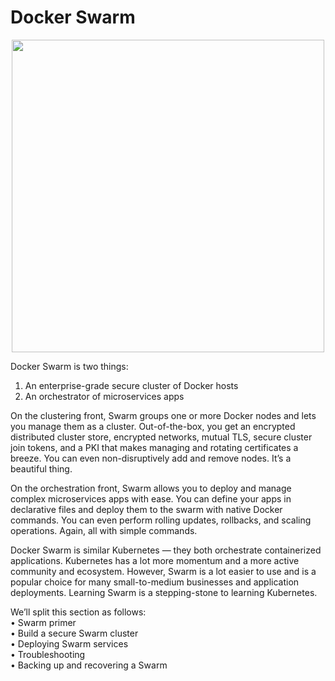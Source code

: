 # Docker Swarm  

<p align="center">
  <img src="https://github.com/rezaharasani/deploying-apps-with-docker-stacks/assets/73277136/c98e3843-0246-466b-96f3-bf97bb573cd8" width="500"/>
</p>

Docker Swarm is two things:  
1. An enterprise-grade secure cluster of Docker hosts  
2. An orchestrator of microservices apps

On the clustering front, Swarm groups one or more Docker nodes and lets you manage them as a cluster. Out-of-the-box, you get an encrypted distributed cluster store, encrypted networks, mutual TLS, secure cluster join tokens, and a PKI that makes managing and rotating certificates a breeze. You can even non-disruptively add and remove nodes. It’s a beautiful thing.  

On the orchestration front, Swarm allows you to deploy and manage complex microservices apps with ease. You can define your apps in declarative files and deploy them to the swarm with native Docker commands. You can even perform rolling updates, rollbacks, and scaling operations. Again, all with simple commands.  

Docker Swarm is similar Kubernetes — they both orchestrate containerized applications. Kubernetes has a lot more momentum and a more active community and ecosystem. However, Swarm is a lot easier to use and is a popular choice for many small-to-medium businesses and application deployments. Learning Swarm is a stepping-stone to learning Kubernetes.  


We’ll split this section as follows:  
• Swarm primer  
• Build a secure Swarm cluster  
• Deploying Swarm services  
• Troubleshooting  
• Backing up and recovering a Swarm  

